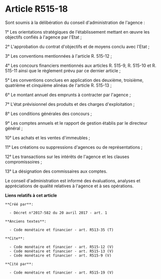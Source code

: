 # Article R515-18

Sont soumis à la délibération du conseil d'administration de l'agence : 

1° Les orientations stratégiques de l'établissement mettant en œuvre les objectifs confiés à l'agence par l'Etat ; 

2° L'approbation du contrat d'objectifs et de moyens conclu avec l'Etat ; 

3° Les conventions mentionnées à l'article R. 515-12 ; 

4° Les concours financiers mentionnés aux articles R. 515-9, R. 515-10 et R. 515-11 ainsi que le règlement prévu par ce
dernier article ; 

5° Les conventions conclues en application des deuxième, troisième, quatrième et cinquième alinéas de l'article R. 515-13 ; 

6° Le montant annuel des emprunts à contracter par l'agence ; 

7° L'état prévisionnel des produits et des charges d'exploitation ; 

8° Les conditions générales des concours ; 

9° Les comptes annuels et le rapport de gestion établis par le directeur général ; 

10° Les achats et les ventes d'immeubles ; 

11° Les créations ou suppressions d'agences ou de représentations ; 

12° Les transactions sur les intérêts de l'agence et les clauses compromissoires ; 

13° La désignation des commissaires aux comptes. 

Le conseil d'administration est informé des évaluations, analyses et appréciations de qualité relatives à l'agence et à ses
opérations.

**Liens relatifs à cet article**

	**Créé par**:

	  - Décret n°2017-582 du 20 avril 2017 - art. 1

	**Anciens textes**:

	  - Code monétaire et financier - art. R513-35 (T)

	**Cite**:

	  - Code monétaire et financier - art. R515-12 (V)
	  - Code monétaire et financier - art. R515-13 (V)
	  - Code monétaire et financier - art. R515-9 (V)

	**Cité par**:

	  - Code monétaire et financier - art. R515-19 (V)
